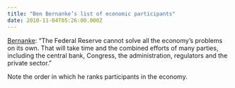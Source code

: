 ```yaml
---
title: "Ben Bernanke’s list of economic participants"
date: 2010-11-04T05:26:00.000Z
---
```


[Bernanke](http://www.washingtonpost.com/wp-dyn/content/article/2010/11/03/AR2010110307372.html):
“The Federal Reserve cannot solve all the economy’s problems on its own. That will take time and the combined efforts of many parties, including the central bank, Congress, the administration, regulators and the private sector.”

Note the order in which he ranks participants in the economy.
